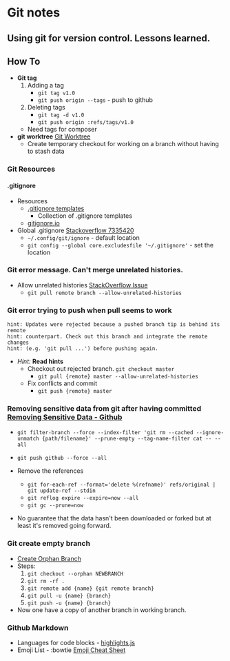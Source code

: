 # Git notes
## Using git for version control. Lessons learned.

## How To
* **Git tag**
    1. Adding a tag
        * `git tag v1.0`
        * `git push origin --tags` - push to github
    1. Deleting tags
        * `git tag -d v1.0`
        * `git push origin :refs/tags/v1.0`
    * Need tags for composer
* **git worktree** [Git Worktree](https://git-scm.com/docs/git-worktree)
    * Create temporary checkout for working on a branch without having to stash data

### Git Resources
#### .gitignore
* Resources
  * [.gitignore templates](https://github.com/github/gitignore)
    * Collection of .gitignore templates
  * [gitignore.io](https://www.gitignore.io/)
* Global .gitignore [Stackoverflow 7335420](http://stackoverflow.com/questions/7335420/global-git-ignore)
  * `~/.config/git/ignore` - default location
  * `git config --global core.excludesfile '~/.gitignore'` - set the location
  
### Git error message. Can't merge unrelated histories.
* Allow unrelated histories [StackOverflow Issue](http://stackoverflow.com/questions/37937984/git-refusing-to-merge-unrelated-histories)
  * `git pull remote branch --allow-unrelated-histories`

### Git error trying to push when pull seems to work

```
hint: Updates were rejected because a pushed branch tip is behind its remote
hint: counterpart. Check out this branch and integrate the remote changes
hint: (e.g. 'git pull ...') before pushing again.
```
* *Hint:* **Read hints**
  * Checkout out rejected branch. ```git checkout master```
    * ```git pull {remote} master --allow-unrelated-histories```
  * Fix conflicts and commit
    * ```git push {remote} master```

### Removing sensitive data from git after having committed [Removing Sensitive Data - Github]( https://help.github.com/articles/removing-sensitive-data-from-a-repository/)

* ```git filter-branch --force --index-filter 'git rm --cached --ignore-unmatch {path/filename}' --prune-empty --tag-name-filter cat -- --all```
* ```git push github --force --all```
* Remove the references
  * ```git for-each-ref --format='delete %(refname)' refs/original | git update-ref --stdin```
  * ```git reflog expire --expire=now --all```
  * ```git gc --prune=now```

* No guarantee that the data hasn't been downloaded or forked but at least it's removed going forward.

### Git create empty branch
* [Create Orphan Branch](http://www.bitflop.dk/tutorials/how-to-create-a-new-and-empty-branch-in-git.html)
* Steps:
    1. `git checkout --orphan NEWBRANCH`
    1. `git rm -rf .`
    1. `git remote add {name} {git remote branch}`
    1. `git pull -u {name} {branch}`
    1. `git push -u {name} {branch}`
* Now one have a copy of another branch in working branch.

### Github Markdown
* Languages for code blocks - [highlights.js](https://highlightjs.org/static/demo/)
* Emoji List - :bowtie [Emoji Cheat Sheet](http://www.webpagefx.com/tools/emoji-cheat-sheet/)
